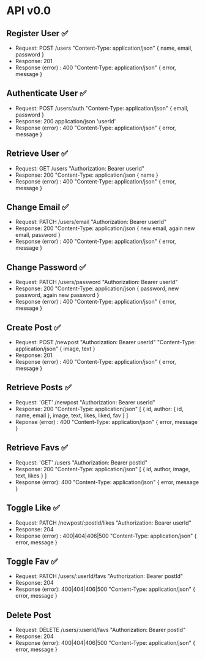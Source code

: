 # API v0.0

## Register User ✅

- Request: POST /users "Content-Type: application/json" { name, email, password }
- Response: 201
- Response (error) : 400 "Content-Type: application/json" { error, message }

## Authenticate User ✅

- Request: POST /users/auth "Content-Type: application/json" { email, password }
- Response: 200 application/json 'userId'
- Response (error) : 400 "Content-Type: application/json" { error, message }

## Retrieve User ✅

- Request: GET /users "Authorization: Bearer userId"
- Response: 200 "Content-Type: application/json { name }
- Response (error) : 400 "Content-Type: application/json" { error, message }

## Change Email ✅

- Request: PATCH /users/email "Authorization: Bearer userId"
- Response: 200 "Content-Type: application/json { new email, again new email, password }
- Response (error) : 400 "Content-Type: application/json" { error, message }

## Change Password ✅

- Request: PATCH /users/password "Authorization: Bearer userId"
- Response: 200 "Content-Type: application/json { password, new password, again new password }
- Response (error) : 400 "Content-Type: application/json" { error, message }

## Create Post ✅

- Request: POST /newpost "Authorization: Bearer userId" "Content-Type: application/json" { image, text }
- Response: 201
- Response (error) : 400 "Content-Type: application/json" { error, message }

## Retrieve Posts ✅

- Request: 'GET' /newpost "Authorization: Bearer userId" 
- Response: 200 "Content-Type: application/json" [ { id, author: { id, name, email }, image, text, likes, liked, fav } ]
- Reponse (error) : 400 "Content-Type: application/json" { error, message }

## Retrieve Favs ✅

- Request: 'GET' /users "Authorization: Bearer postId"
- Response: 200 "Content-Type: application/json" [ { id, author, image, text, likes } ]
- Response (error): 400 "Content-Type: application/json" { error, message }

## Toggle Like ✅

- Request: PATCH /newpost/:postId/likes "Authorization: Bearer userId"
- Response: 204 
- Response (error) : 400|404|406|500 "Content-Type: application/json" { error, message }

## Toggle Fav ✅

- Request: PATCH /users/:userId/favs "Authorization: Bearer postId"
- Response: 204
- Response (error): 400|404|406|500 "Content-Type: application/json" { error, message }

## Delete Post

- Request: DELETE /users/:userId/favs "Authorization: Bearer postId"
- Response: 204 
- Response (error): 400|404|406|500 "Content-Type: application/json" { error, message }